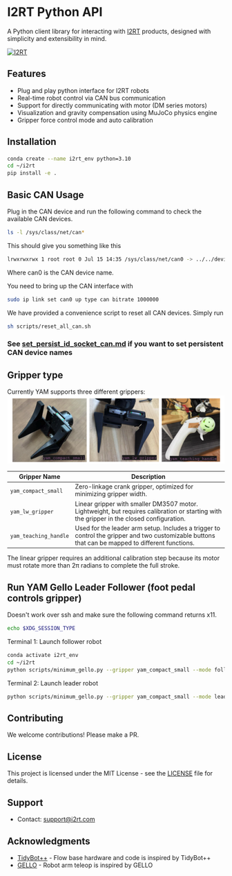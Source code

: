 # I2RT Python API

A Python client library for interacting with [I2RT](https://i2rt.com/) products, designed with simplicity and extensibility in mind.

[![I2RT](https://github.com/user-attachments/assets/025ac3f0-7af1-4e6f-ab9f-7658c5978f92)](https://i2rt.com/)
## Features

- Plug and play python interface for I2RT robots
- Real-time robot control via CAN bus communication
- Support for directly communicating with motor (DM series motors)
- Visualization and gravity compensation using MuJoCo physics engine
- Gripper force control mode and auto calibration

## Installation

```bash
conda create --name i2rt_env python=3.10
cd ~/i2rt
pip install -e .
```

## Basic CAN Usage
Plug in the CAN device and run the following command to check the available CAN devices.
```bash
ls -l /sys/class/net/can*
```

This should give you something like this
```bash
lrwxrwxrwx 1 root root 0 Jul 15 14:35 /sys/class/net/can0 -> ../../devices/platform/soc/your_can_device/can0
```

Where can0 is the CAN device name.

You need to bring up the CAN interface with
```bash
sudo ip link set can0 up type can bitrate 1000000
```

We have provided a convenience script to reset all CAN devices. Simply run
```bash
sh scripts/reset_all_can.sh
```

### See [set_persist_id_socket_can.md](doc/set_persist_id_socket_can.md) if you want to set persistent CAN device names

## Gripper type

Currently YAM supports three different grippers: 
![YAM supported Grippers](./assets/photos/yam_three_grippers.png)

| Gripper Name        | Description |
|---------------------|-------------|
| `yam_compact_small` | Zero-linkage crank gripper, optimized for minimizing gripper width. |
| `yam_lw_gripper`    | Linear gripper with smaller DM3507 motor. Lightweight, but requires calibration or starting with the gripper in the closed configuration. |
| `yam_teaching_handle` | Used for the leader arm setup. Includes a trigger to control the gripper and two customizable buttons that can be mapped to different functions. |

The linear gripper requires an additional calibration step because its motor must rotate more than 2π radians to complete the full stroke.

## Run YAM Gello Leader Follower (foot pedal controls gripper)

Doesn't work over ssh and make sure the following command returns x11.
```bash
echo $XDG_SESSION_TYPE
```

Terminal 1: Launch follower robot
```bash
conda activate i2rt_env
cd ~/i2rt
python scripts/minimum_gello.py --gripper yam_compact_small --mode follower --can-channel can0 --bilateral_kp 0.2
```

Terminal 2: Launch leader robot
```bash
python scripts/minimum_gello.py --gripper yam_compact_small --mode leader --can-channel can1 --bilateral_kp 0.2
```

## Contributing
We welcome contributions! Please make a PR.

## License
This project is licensed under the MIT License - see the [LICENSE](LICENSE) file for details.

## Support
- Contact: support@i2rt.com

## Acknowledgments
- [TidyBot++](https://github.com/jimmyyhwu/tidybot2) - Flow base hardware and code is inspired by TidyBot++
- [GELLO](https://github.com/wuphilipp/gello_software) - Robot arm teleop is inspired by GELLO
